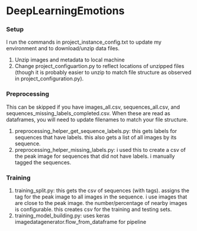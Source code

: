 # DeepLearningEmotions

### Setup
I run the commands in project_instance_config.txt to update my environment and to download/unzip data files.
1. Unzip images and metadata to local machine
2. Change project_configuartion.py to reflect locations of unzipped files (though it is probably easier to unzip to match file structure as observed in project_configuration.py).

### Preprocessing
This can be skipped if you have images_all.csv, sequences_all.csv, and sequences_missing_labels_completed.csv.  When these are read as dataframes, you will need to update filenames to match your file structure.
1. preprocessing_helper_get_sequence_labels.py:  this gets labels for sequences that have labels.  this also gets a list of all images by its sequence.
2. preprocessing_helper_missing_labels.py:  i used this to create a csv of the peak image for sequences that did not have labels.  i manually tagged the sequences.  

### Training
1. training_split.py:  this gets the csv of sequences (with tags).  assigns the tag for the peak image to all images in the sequence.  i use images that are close to the peak image.  the number/percentage of nearby images is configurable.  this creates csv for the training and testing sets.
2.  training_model_building.py:  uses keras imagedatagenerator.flow_from_dataframe for pipeline
